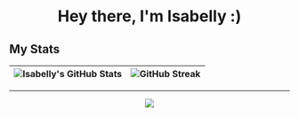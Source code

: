 <h1 align="center">Hey there, I'm Isabelly :)</h1>

## My Stats

<div align="center">

| ![Isabelly's GitHub Stats](https://github-readme-stats.vercel.app/api?username=61isabelly&theme=dark&show_icons=true&hide_border=false&count_private=true&include_all_commits=true) | ![GitHub Streak](https://github-readme-streak-stats.herokuapp.com/?user=61isabelly&theme=dark&hide_border=false) |
|-----------------------------------------------------------------------------------------------------------------------------------------------------------------------------------|----------------------------------------------------------------------------------------------------------------|

</div>

---
<p align="center">
  <a href="https://skillicons.dev">
    <img src="https://skillicons.dev/icons?i=git,js,java,py,c,nodejs,mysql,go" />
  </a>
</p>
